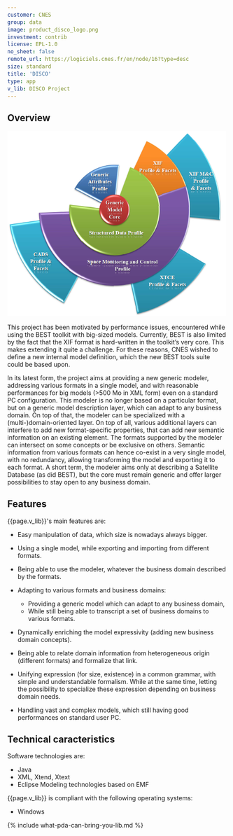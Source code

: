 ```yaml
---
customer: CNES
group: data
image: product_disco_logo.png
investment: contrib
license: EPL-1.0
no_sheet: false
remote_url: https://logiciels.cnes.fr/en/node/16?type=desc
size: standard
title: 'DISCO'
type: app
v_lib: DISCO Project
---
```



Overview
--------

<img class="image-right" src="product_disco_screenshot.png" width="500">


This project has been motivated by performance issues, encountered while using the BEST toolkit with big-sized models.
Currently, BEST is also limited by the fact that the XIF format is hard-written in the toolkit’s very core. This makes extending it quite a challenge.
For these reasons, CNES wished to define a new internal model definition, which the new BEST tools suite could be based upon.

In its latest form, the project aims at providing a new generic modeler, addressing various formats in a single model, and with reasonable performances for big models (>500 Mo in XML form) even on a standard PC configuration.
This modeler is no longer based on a particular format, but on a generic model description layer, which can adapt to any business domain. On top of that, the modeler can be specialized with a (multi-)domain-oriented layer. On top of all, various additional layers can interfere to add new format-specific properties, that can add new semantic information on an existing element.
The formats supported by the modeler can intersect on some concepts or be exclusive on others. Semantic information from various formats can hence co-exist in a very single model, with no redundancy, allowing transforming the model and exporting it to each format.
A short term, the modeler aims only at describing a Satellite Database (as did BEST), but the core must remain generic and offer larger possibilities to stay open to any business domain.


Features
--------

{{page.v_lib}}'s main features are:
* Easy manipulation of data, which size is nowadays always bigger.
* Using a single model, while exporting and importing from different formats.
* Being able to use the modeler, whatever the business domain described by the formats.

* Adapting to various formats and business domains:
	-	Providing a generic model which can adapt to any business domain,
	-	While still being able to transcript a set of business domains to various formats.
* Dynamically enriching the model expressivity (adding new business domain concepts).
* Being able to relate domain information from heterogeneous origin (different formats) and formalize that link.
* Unifying expression (for size, existence) in a common grammar, with simple and understandable formalism. While at the same time, letting the possibility to specialize these expression depending on business domain needs.
* Handling vast and complex models, which still having good performances on standard user PC.


Technical caracteristics
------------------------

Software technologies are:
* Java
* XML, Xtend, Xtext
* Eclipse Modeling technologies based on EMF

{{page.v_lib}} is compliant with the following operating systems:
* Windows


{% include what-pda-can-bring-you-lib.md %}
